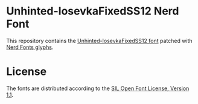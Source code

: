 # Unhinted-IosevkaFixedSS12 Nerd Font
This repository contains the [Unhinted-IosevkaFixedSS12 font](https://github.com/be5invis/Iosevka) patched with [Nerd Fonts glyphs](https://github.com/ryanoasis/nerd-fonts).

# License
The fonts are distributed according to the [SIL Open Font License, Version 1.1](LICENSE).
